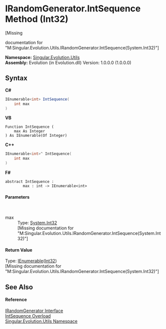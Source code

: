 # IRandomGenerator.IntSequence Method (Int32)
 

\[Missing <summary> documentation for "M:Singular.Evolution.Utils.IRandomGenerator.IntSequence(System.Int32)"\]

**Namespace:**&nbsp;<a href="bb7b030e-87d6-8095-f2c6-b0b821b0d323">Singular.Evolution.Utils</a><br />**Assembly:**&nbsp;Evolution (in Evolution.dll) Version: 1.0.0.0 (1.0.0.0)

## Syntax

**C#**<br />
``` C#
IEnumerable<int> IntSequence(
	int max
)
```

**VB**<br />
``` VB
Function IntSequence ( 
	max As Integer
) As IEnumerable(Of Integer)
```

**C++**<br />
``` C++
IEnumerable<int>^ IntSequence(
	int max
)
```

**F#**<br />
``` F#
abstract IntSequence : 
        max : int -> IEnumerable<int> 

```


#### Parameters
&nbsp;<dl><dt>max</dt><dd>Type: <a href="http://msdn2.microsoft.com/en-us/library/td2s409d" target="_blank">System.Int32</a><br />\[Missing <param name="max"/> documentation for "M:Singular.Evolution.Utils.IRandomGenerator.IntSequence(System.Int32)"\]</dd></dl>

#### Return Value
Type: <a href="http://msdn2.microsoft.com/en-us/library/9eekhta0" target="_blank">IEnumerable</a>(<a href="http://msdn2.microsoft.com/en-us/library/td2s409d" target="_blank">Int32</a>)<br />\[Missing <returns> documentation for "M:Singular.Evolution.Utils.IRandomGenerator.IntSequence(System.Int32)"\]

## See Also


#### Reference
<a href="1a505df9-17bd-2b3c-3904-6599504965ae">IRandomGenerator Interface</a><br /><a href="35902184-3746-d34c-d9b8-26f7772e08f2">IntSequence Overload</a><br /><a href="bb7b030e-87d6-8095-f2c6-b0b821b0d323">Singular.Evolution.Utils Namespace</a><br />